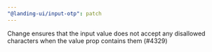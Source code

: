 ```yaml
---
"@landing-ui/input-otp": patch
---
```


Change ensures that the input value does not accept any disallowed characters when the value prop contains them (#4329)
